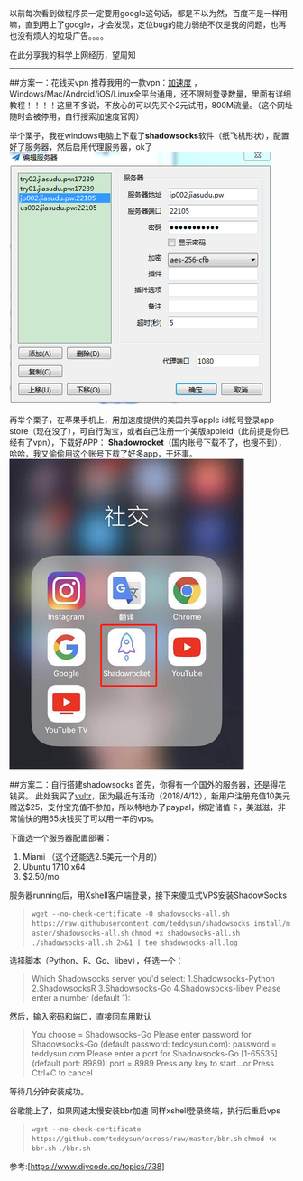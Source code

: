 以前每次看到做程序员一定要用google这句话，都是不以为然，百度不是一样用嘛，直到用上了google，才会发现，定位bug的能力弱绝不仅是我的问题，也再也没有烦人的垃圾广告。。。。

在此分享我的科学上网经历，望周知

----

##方案一：花钱买vpn
推荐我用的一款vpn：[加速度](http://jia.36fy.com/)  ，Windows/Mac/Android/iOS/Linux全平台通用，还不限制登录数量，里面有详细教程！！！！这里不多说，不放心的可以先买个2元试用，800M流量。（这个网址随时会被停用，自行搜索加速度官网）

举个栗子，我在windows电脑上下载了**shadowsocks**软件（纸飞机形状），配置好了服务器，然后启用代理服务器，ok了
![pc端shadowsocks软件](/img/ss1.png "pc端shadowsocks软件")

再举个栗子，在苹果手机上，用加速度提供的美国共享apple id帐号登录app store（现在没了），可自行淘宝，或者自己注册一个美版appleid（此前提是你已经有了vpn），下载好APP： **Shadowrocket**（国内账号下载不了，也搜不到），哈哈，我又偷偷用这个账号下载了好多app，干坏事。
![Shadowrocket](/img/ss2.png "Shadowrocket")

##方案二：自行搭建shadowsocks
首先，你得有一个国外的服务器，还是得花钱买。
此处我买了[vultr](https://www.vultr.com/?ref=7392026)，因为最近有活动（2018/4/12），新用户注册充值10美元 赠送$25，支付宝充值不参加，所以特地办了paypal，绑定储值卡，美滋滋，非常愉快的用65块钱买了可以用一年的vps。

下面选一个服务器配置部署：
1. Miami （这个还能选2.5美元一个月的）
1. Ubuntu 17.10 x64
1. $2.50/mo


服务器running后，用Xshell客户端登录，接下来傻瓜式VPS安装ShadowSocks

>`wget --no-check-certificate -O shadowsocks-all.sh https://raw.githubusercontent.com/teddysun/shadowsocks_install/master/shadowsocks-all.sh`
`chmod +x shadowsocks-all.sh`
`./shadowsocks-all.sh 2>&1 | tee shadowsocks-all.log`

选择脚本（Python、R、Go、libev），任选一个：
>Which Shadowsocks server you'd select:
1.Shadowsocks-Python
2.ShadowsocksR
3.Shadowsocks-Go
4.Shadowsocks-libev
Please enter a number (default 1):

然后，输入密码和端口，直接回车用默认
>You choose = Shadowsocks-Go
Please enter password for Shadowsocks-Go
(default password: teddysun.com):
password = teddysun.com
Please enter a port for Shadowsocks-Go [1-65535]
(default port: 8989):
port = 8989
Press any key to start...or Press Ctrl+C to cancel

等待几分钟安装成功。

谷歌能上了，如果网速太慢安装bbr加速
同样xshell登录终端，执行后重启vps
>`wget --no-check-certificate https://github.com/teddysun/across/raw/master/bbr.sh`
`chmod +x bbr.sh`
`./bbr.sh`


参考:[https://www.diycode.cc/topics/738]
